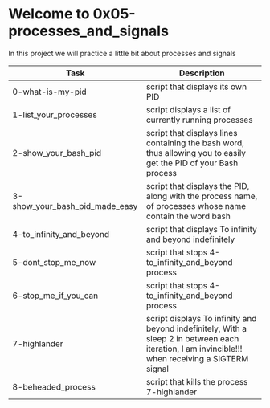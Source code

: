 # Welcome to 0x05-processes_and_signals
In this project we will practice a little bit about processes and signals

| Task | Description |
| ---- | ----------- |
| 0-what-is-my-pid   | script that displays its own PID |
| 1-list_your_processes | script displays a list of currently running processes |
| 2-show_your_bash_pid | script that displays lines containing the bash word, thus allowing you to easily get the PID of your Bash process |
| 3-show_your_bash_pid_made_easy | script that displays the PID, along with the process name, of processes whose name contain the word bash |
| 4-to_infinity_and_beyond | script that displays To infinity and beyond indefinitely |
| 5-dont_stop_me_now | script that stops 4-to_infinity_and_beyond process |
| 6-stop_me_if_you_can |  script that stops 4-to_infinity_and_beyond process |
| 7-highlander | script displays To infinity and beyond indefinitely, With a sleep 2 in between each iteration, I am invincible!!! when receiving a SIGTERM signal |
| 8-beheaded_process | script that kills the process 7-highlander |
